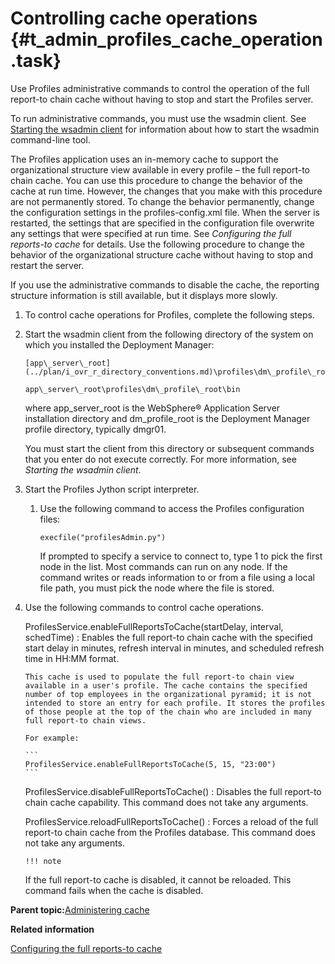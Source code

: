 # Controlling cache operations {#t_admin_profiles_cache_operation .task}

Use Profiles administrative commands to control the operation of the full report-to chain cache without having to stop and start the Profiles server.

To run administrative commands, you must use the wsadmin client. See [Starting the wsadmin client](t_admin_wsadmin_starting.md) for information about how to start the wsadmin command-line tool.

The Profiles application uses an in-memory cache to support the organizational structure view available in every profile – the full report-to chain cache. You can use this procedure to change the behavior of the cache at run time. However, the changes that you make with this procedure are not permanently stored. To change the behavior permanently, change the configuration settings in the profiles-config.xml file. When the server is restarted, the settings that are specified in the configuration file overwrite any settings that were specified at run time. See *Configuring the full reports-to cache* for details. Use the following procedure to change the behavior of the organizational structure cache without having to stop and restart the server.

If you use the administrative commands to disable the cache, the reporting structure information is still available, but it displays more slowly.

1.  To control cache operations for Profiles, complete the following steps.
2.  Start the wsadmin client from the following directory of the system on which you installed the Deployment Manager:

    ```
    [app\_server\_root](../plan/i_ovr_r_directory_conventions.md)\profiles\dm\_profile\_root\bin
    ```

    ```
    app\_server\_root\profiles\dm\_profile\_root\bin
    ```

    where app\_server\_root is the WebSphere® Application Server installation directory and dm\_profile\_root is the Deployment Manager profile directory, typically dmgr01.

    You must start the client from this directory or subsequent commands that you enter do not execute correctly. For more information, see *Starting the wsadmin client*.

3.  Start the Profiles Jython script interpreter.

    1.  Use the following command to access the Profiles configuration files:

        ```
        execfile("profilesAdmin.py")
        ```

        If prompted to specify a service to connect to, type 1 to pick the first node in the list. Most commands can run on any node. If the command writes or reads information to or from a file using a local file path, you must pick the node where the file is stored.

4.  Use the following commands to control cache operations.

    ProfilesService.enableFullReportsToCache\(startDelay, interval, schedTime\)
    :   Enables the full report-to chain cache with the specified start delay in minutes, refresh interval in minutes, and scheduled refresh time in HH:MM format.

        This cache is used to populate the full report-to chain view available in a user's profile. The cache contains the specified number of top employees in the organizational pyramid; it is not intended to store an entry for each profile. It stores the profiles of those people at the top of the chain who are included in many full report-to chain views.

        For example:

        ```
        ProfilesService.enableFullReportsToCache(5, 15, "23:00")
        ```

    ProfilesService.disableFullReportsToCache\(\)
    :   Disables the full report-to chain cache capability. This command does not take any arguments.

    ProfilesService.reloadFullReportsToCache\(\)
    :   Forces a reload of the full report-to chain cache from the Profiles database. This command does not take any arguments.

        !!! note
    If the full report-to cache is disabled, it cannot be reloaded. This command fails when the cache is disabled.


**Parent topic:**[Administering cache](../admin/c_admin_profiles_cache.md)

**Related information**  


[Configuring the full reports-to cache](../admin/t_admin_profiles_configure_fullreportsto_cache.md)

